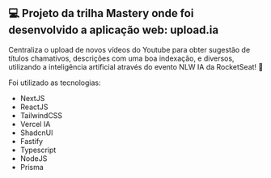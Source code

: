 ## 💻 Projeto da trilha Mastery onde foi desenvolvido a aplicação web: upload.ia

Centraliza o upload de novos vídeos do Youtube para obter sugestão de títulos chamativos, descrições com uma boa indexação, e diversos, utilizando a inteligência artificial através do evento NLW IA da RocketSeat! 💜

Foi utilizado as tecnologias:
- NextJS
- ReactJS
- TailwindCSS
- Vercel IA
- ShadcnUl
- Fastify
- Typescript
- NodeJS
- Prisma
